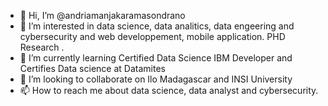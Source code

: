 - 👋 Hi, I’m @andriamanjakaramasondrano
- 👀 I’m interested in data science, data analitics, data engeering and cybersecurity and web developpement, mobile application. PHD Research .
- 🌱 I’m currently learning Certified Data Science IBM Developer and Certifies Data science at Datamites 
- 💞️ I’m looking to collaborate on Ilo Madagascar and INSI University
- 📫 How to reach me about data science, data analyst and cybersecurity.

<!---
andriamanjakaramasondrano/andriamanjakaramasondrano is a ✨ special ✨ repository because its `README.md` (this file) appears on your GitHub profile.
You can click the Preview link to take a look at your changes.
--->
